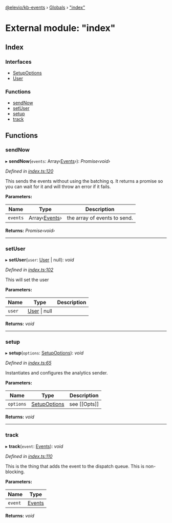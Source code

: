 [@elevio/kb-events](../README.md) › [Globals](../globals.md) › ["index"](_index_.md)

# External module: "index"

## Index

### Interfaces

* [SetupOptions](../interfaces/_index_.setupoptions.md)
* [User](../interfaces/_index_.user.md)

### Functions

* [sendNow](_index_.md#sendnow)
* [setUser](_index_.md#setuser)
* [setup](_index_.md#setup)
* [track](_index_.md#track)

## Functions

###  sendNow

▸ **sendNow**(`events`: Array‹[Events](_events_.md#events)›): *Promise‹void›*

*Defined in [index.ts:120](https://github.com/elevio/kb-events/blob/77e5091/src/index.ts#L120)*

This sends the events without using the batching q.
It returns a promise so you can wait for it and will throw an error if it fails.

**Parameters:**

Name | Type | Description |
------ | ------ | ------ |
`events` | Array‹[Events](_events_.md#events)› | the array of events to send.  |

**Returns:** *Promise‹void›*

___

###  setUser

▸ **setUser**(`user`: [User](../interfaces/_index_.user.md) | null): *void*

*Defined in [index.ts:102](https://github.com/elevio/kb-events/blob/77e5091/src/index.ts#L102)*

This will set the user

**Parameters:**

Name | Type | Description |
------ | ------ | ------ |
`user` | [User](../interfaces/_index_.user.md) &#124; null |   |

**Returns:** *void*

___

###  setup

▸ **setup**(`options`: [SetupOptions](../interfaces/_index_.setupoptions.md)): *void*

*Defined in [index.ts:65](https://github.com/elevio/kb-events/blob/77e5091/src/index.ts#L65)*

Instantiates and configures the analytics sender.

**Parameters:**

Name | Type | Description |
------ | ------ | ------ |
`options` | [SetupOptions](../interfaces/_index_.setupoptions.md) | see [[Opts]]  |

**Returns:** *void*

___

###  track

▸ **track**(`event`: [Events](_events_.md#events)): *void*

*Defined in [index.ts:110](https://github.com/elevio/kb-events/blob/77e5091/src/index.ts#L110)*

This is the thing that adds the event to the dispatch queue.
This is non-blocking.

**Parameters:**

Name | Type |
------ | ------ |
`event` | [Events](_events_.md#events) |

**Returns:** *void*
